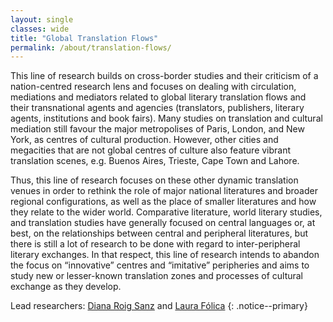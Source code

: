 ```yaml
---
layout: single
classes: wide
title: "Global Translation Flows"
permalink: /about/translation-flows/
---
```


This line of research builds on cross-border studies and their criticism of a nation-centred research lens and focuses on dealing with circulation, mediations and mediators related to global literary translation flows and their transnational agents and agencies (translators, publishers, literary agents, institutions and book fairs). Many studies on translation and cultural mediation still favour the major metropolises of Paris, London, and New York, as centres of cultural production. However, other cities and megacities that are not global centres of culture also feature vibrant translation scenes, e.g. Buenos Aires, Trieste, Cape Town and Lahore.

Thus, this line of research focuses on these other dynamic translation venues in order to rethink the role of major national literatures and broader regional configurations, as well as the place of smaller literatures and how they relate to the wider world. Comparative literature, world literary studies, and translation studies have generally focused on central languages or, at best, on the relationships between central and peripheral literatures, but there is still a lot of research to be done with regard to inter-peripheral literary exchanges. In that respect, this line of research intends to abandon the focus on “innovative” centres and “imitative” peripheries and aims to study new or lesser-known translation zones and processes of cultural exchange as they develop.

Lead researchers: [Diana Roig Sanz](/team/diana-roig/) and [Laura Fólica](/team/laura-folica)
{: .notice--primary}
